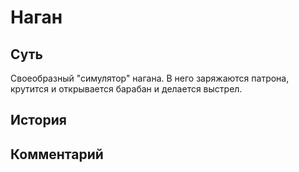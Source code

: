 # Наган
## Суть
Своеобразный "симулятор" нагана. В него заряжаются патрона, крутится и открывается барабан и делается выстрел.
## История
## Комментарий
